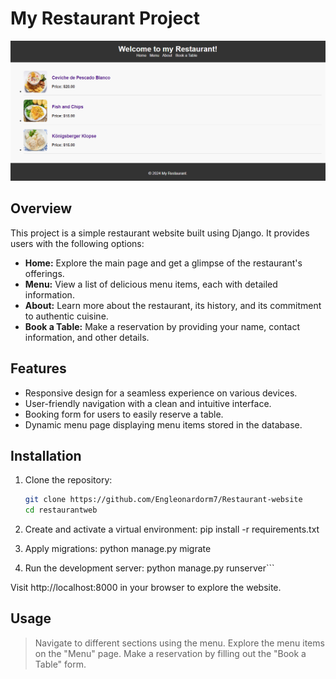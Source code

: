# My Restaurant Project

![Restaurant Project](restaurant%20project.png)

## Overview

This project is a simple restaurant website built using Django. It provides users with the following options:

- **Home:** Explore the main page and get a glimpse of the restaurant's offerings.
- **Menu:** View a list of delicious menu items, each with detailed information.
- **About:** Learn more about the restaurant, its history, and its commitment to authentic cuisine.
- **Book a Table:** Make a reservation by providing your name, contact information, and other details.

## Features

- Responsive design for a seamless experience on various devices.
- User-friendly navigation with a clean and intuitive interface.
- Booking form for users to easily reserve a table.
- Dynamic menu page displaying menu items stored in the database.

## Installation

1. Clone the repository:

   ```bash
   git clone https://github.com/Engleonardorm7/Restaurant-website
   cd restaurantweb


2. Create and activate a virtual environment:
    pip install -r requirements.txt

3. Apply migrations:
    python manage.py migrate

4. Run the development server:
    python manage.py runserver```

Visit http://localhost:8000 in your browser to explore the website.


## Usage
> Navigate to different sections using the menu.
> Explore the menu items on the "Menu" page.
> Make a reservation by filling out the "Book a Table" form.




